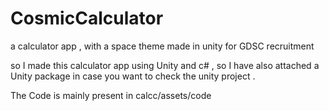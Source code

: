 # CosmicCalculator
a calculator app , with a space theme made in unity for GDSC recruitment 


so I made this calculator app using Unity and c# , so I have also attached a Unity package in case you want to check  the unity project . 


The Code is mainly present in calcc/assets/code 
